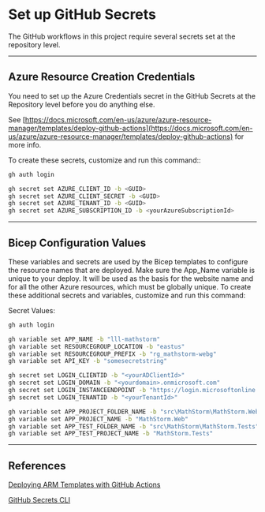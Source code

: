 # Set up GitHub Secrets

The GitHub workflows in this project require several secrets set at the repository level.

---

## Azure Resource Creation Credentials

You need to set up the Azure Credentials secret in the GitHub Secrets at the Repository level before you do anything else.

See [https://docs.microsoft.com/en-us/azure/azure-resource-manager/templates/deploy-github-actions](https://docs.microsoft.com/en-us/azure/azure-resource-manager/templates/deploy-github-actions) for more info.

To create these secrets, customize and run this command::

``` bash
gh auth login

gh secret set AZURE_CLIENT_ID -b <GUID>
gh secret set AZURE_CLIENT_SECRET -b <GUID>
gh secret set AZURE_TENANT_ID -b <GUID>
gh secret set AZURE_SUBSCRIPTION_ID -b <yourAzureSubscriptionId>
```

---

## Bicep Configuration Values

These variables and secrets are used by the Bicep templates to configure the resource names that are deployed.  Make sure the App_Name variable is unique to your deploy. It will be used as the basis for the website name and for all the other Azure resources, which must be globally unique.
To create these additional secrets and variables, customize and run this command:

Secret Values:

``` bash
gh auth login

gh variable set APP_NAME -b "lll-mathstorm"
gh variable set RESOURCEGROUP_LOCATION -b "eastus"
gh variable set RESOURCEGROUP_PREFIX -b "rg_mathstorm-webg" 
gh variable set API_KEY -b "somesecretstring"

gh secret set LOGIN_CLIENTID -b "<yourADClientId>"
gh secret set LOGIN_DOMAIN -b "<yourdomain>.onmicrosoft.com"
gh secret set LOGIN_INSTANCEENDPOINT -b "https://login.microsoftonline.com/"
gh secret set LOGIN_TENANTID -b "<yourTenantId>"

gh variable set APP_PROJECT_FOLDER_NAME -b "src\MathStorm\MathStorm.Web"
gh variable set APP_PROJECT_NAME -b "MathStorm.Web"
gh variable set APP_TEST_FOLDER_NAME -b "src\MathStorm\MathStorm.Tests"
gh variable set APP_TEST_PROJECT_NAME -b "MathStorm.Tests"
```

---

## References

[Deploying ARM Templates with GitHub Actions](https://docs.microsoft.com/en-us/azure/azure-resource-manager/templates/deploy-github-actions)

[GitHub Secrets CLI](https://cli.github.com/manual/gh_secret_set)
